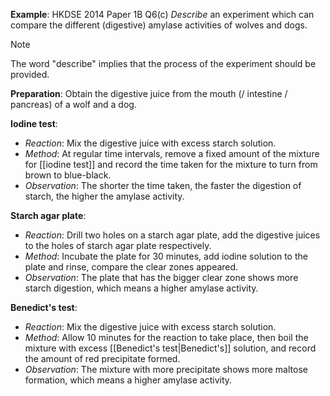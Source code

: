 **Example**: HKDSE 2014 Paper 1B Q6(c)
*Describe* an experiment which can compare the different (digestive) amylase activities of wolves and dogs.

> [!note]
> The word "describe" implies that the process of the experiment should be provided.

**Preparation**:
Obtain the digestive juice from the mouth (/ intestine / pancreas) of a wolf and a dog.

**Iodine test**:
- *Reaction*: Mix the digestive juice with excess starch solution.
- *Method*: At regular time intervals, remove a fixed amount of the mixture for [[iodine test]] and record the time taken for the mixture to turn from brown to blue-black.
- *Observation*: The shorter the time taken, the faster the digestion of starch, the higher the amylase activity.

**Starch agar plate**:
- *Reaction*: Drill two holes on a starch agar plate, add the digestive juices to the holes of starch agar plate respectively.
- *Method*: Incubate the plate for 30 minutes, add iodine solution to the plate and rinse, compare the clear zones appeared.
- *Observation*: The plate that has the bigger clear zone shows more starch digestion, which means a higher amylase activity.

**Benedict's test**:
- *Reaction*: Mix the digestive juice with excess starch solution.
- *Method*: Allow 10 minutes for the reaction to take place, then boil the mixture with excess [[Benedict's test|Benedict's]] solution, and record the amount of red precipitate formed.
- *Observation*: The mixture with more precipitate shows more maltose formation, which means a higher amylase activity.
